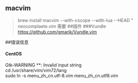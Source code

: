 ## macvim

> brew install macvim --with-cscope --with-lua --HEAD " neocomplaete.vim 需要
##插件
###Vundle
>https://github.com/gmarik/Vundle.vim

##错误信息
#### CentOS
Gtk-WARNING **: Invalid input string  
cd /usr/share/vim/vim72/lang  
sudo ln -s menu_zh_cn.utf-8.vim menu_zh_cn.utf8.vim  
 
